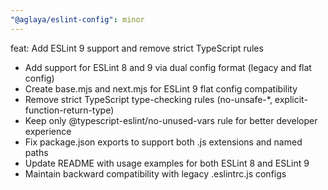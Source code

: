 ```yaml
---
"@aglaya/eslint-config": minor
---
```


feat: Add ESLint 9 support and remove strict TypeScript rules

- Add support for ESLint 8 and 9 via dual config format (legacy and flat config)
- Create base.mjs and next.mjs for ESLint 9 flat config compatibility
- Remove strict TypeScript type-checking rules (no-unsafe-*, explicit-function-return-type)
- Keep only @typescript-eslint/no-unused-vars rule for better developer experience
- Fix package.json exports to support both .js extensions and named paths
- Update README with usage examples for both ESLint 8 and ESLint 9
- Maintain backward compatibility with legacy .eslintrc.js configs
